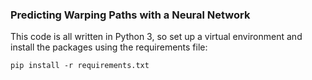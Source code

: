 ### Predicting Warping Paths with a Neural Network

This code is all written in Python 3, so set up a virtual environment and
install the packages using the requirements file:
```
pip install -r requirements.txt
```
